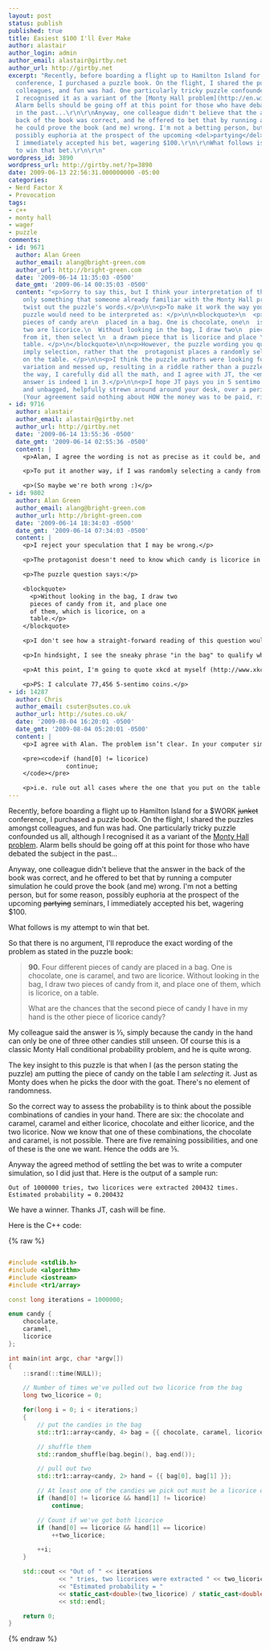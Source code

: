 ```yaml
---
layout: post
status: publish
published: true
title: Easiest $100 I'll Ever Make
author: alastair
author_login: admin
author_email: alastair@girtby.net
author_url: http://girtby.net
excerpt: "Recently, before boarding a flight up to Hamilton Island for a $WORK <del>junket</del>
  conference, I purchased a puzzle book. On the flight, I shared the puzzles amongst
  colleagues, and fun was had. One particularly tricky puzzle confounded us all, although
  I recognised it as a variant of the [Monty Hall problem](http://en.wikipedia.org/wiki/Monty_Hall_problem).
  Alarm bells should be going off at this point for those who have debated the subject
  in the past...\r\n\r\nAnyway, one colleague didn't believe that the answer in the
  back of the book was correct, and he offered to bet that by running a computer simulation
  he could prove the book (and me) wrong. I'm not a betting person, but for some reason,
  possibly euphoria at the prospect of the upcoming <del>partying</del> seminars,
  I immediately accepted his bet, wagering $100.\r\n\r\nWhat follows is my attempt
  to win that bet.\r\n\r\n"
wordpress_id: 3890
wordpress_url: http://girtby.net/?p=3890
date: 2009-06-13 22:56:31.000000000 -05:00
categories:
- Nerd Factor X
- Provocation
tags:
- c++
- monty hall
- wager
- puzzle
comments:
- id: 9671
  author: Alan Green
  author_email: alang@bright-green.com
  author_url: http://bright-green.com
  date: '2009-06-14 11:35:03 -0500'
  date_gmt: '2009-06-14 00:35:03 -0500'
  content: "<p>Sorry to say this, but I think your interpretation of the puzzle is
    only something that someone already familiar with the Monty Hall problem could
    twist out the puzzle's words.</p>\n\n<p>To make it work the way you coded, the
    puzzle would need to be interpreted as: </p>\n\n<blockquote>\n  <p>Four different
    pieces of candy are\n  placed in a bag. One is chocolate, one\n  is caramel, and
    two are licorice.\n  Without looking in the bag, I draw two\n  pieces of candy
    from it, then select \n  a drawn piece that is licorice and place \n  it on a
    table. </p>\n</blockquote>\n\n<p>However, the puzzle wording you quoted does not
    imply selection, rather that the  protagonist places a randomly selected piece
    on the table. </p>\n\n<p>I think the puzzle authors were looking for a Monty Hall
    variation and messed up, resulting in a riddle rather than a puzzle.</p>\n\n<p>By
    the way, I carefully did all the math, and I agree with JT, the <em>real</em>
    answer is indeed 1 in 3.</p>\n\n<p>I hope JT pays you in 5 sentimo coins, unwrapped
    and unbagged, helpfully strewn around around your desk, over a period of a year.
    (Your agreement said nothing about HOW the money was to be paid, right? ;)</p>\n"
- id: 9716
  author: alastair
  author_email: alastair@girtby.net
  author_url: http://girtby.net
  date: '2009-06-14 13:55:36 -0500'
  date_gmt: '2009-06-14 02:55:36 -0500'
  content: |
    <p>Alan, I agree the wording is not as precise as it could be, and I agree with your reword. But given that there is at least one licorice in the hand, how can the protagonist know which one it is, in order to put it on the table, <em>without</em> selecting it?</p>

    <p>To put it another way, if I was randomly selecting a candy from my hand and it had a 100% chance of being licorice, the chance that the other candy in my hand is licorice as well would have to be 100% also (since I <em>must</em> have picked both out of the bag to begin with).</p>

    <p>(So maybe we're both wrong :)</p>
- id: 9802
  author: Alan Green
  author_email: alang@bright-green.com
  author_url: http://bright-green.com
  date: '2009-06-14 18:34:03 -0500'
  date_gmt: '2009-06-14 07:34:03 -0500'
  content: |
    <p>I reject your speculation that I may be wrong.</p>

    <p>The protagonist doesn't need to know which candy is licorice in advance, as the question only deals with the subset of possible outcomes where he puts the licorice on the table. In other words, putting the licorice on the table is a given in the same way that drawing at least one licorice is a given.</p>

    <p>The puzzle question says:</p>

    <blockquote>
      <p>Without looking in the bag, I draw two
      pieces of candy from it, and place one
      of them, which is licorice, on a
      table.</p>
    </blockquote>

    <p>I don't see how a straight-forward reading of this question would be that candies are drawn randomly (so drawing at least one licorice must be a given for the question to make sense), but the order the candies are placed on the table is is non-random (so doesn't need to be a given). </p>

    <p>In hindsight, I see the sneaky phrase "in the bag" to qualify what is not being looked at. The puzzle authors have crafted a tricksy riddle, dependent upon a particular and peculiar parsing. John Howard would be intrigued and pleased that the puzzle's words have a meaning quite different from their face value. Alternatively, you might argue that the reader should know that different kinds of lollies each have a particular feel, but that is not necessarily true in my experience, and would be an unusual - and tricksy - assumption for a math puzzle. </p>

    <p>At this point, I'm going to quote xkcd at myself (http://www.xkcd.com/386/) and apologise to you for the John Howard reference. Sorry.</p>

    <p>PS: I calculate 77,456 5-sentimo coins.</p>
- id: 14287
  author: Chris
  author_email: csuter@sutes.co.uk
  author_url: http://sutes.co.uk/
  date: '2009-08-04 16:20:01 -0500'
  date_gmt: '2009-08-04 05:20:01 -0500'
  content: |
    <p>I agree with Alan. The problem isn’t clear. In your computer simulation, you rule out all cases where you don't pick at least one candy, but, given the wording, you could have had:</p>

    <pre><code>if (hand[0] != licorice)
                continue;
    </code></pre>

    <p>i.e. rule out all cases where the one that you put on the table isn’t a licorice candy, and that would give you the 1/3 probability.</p>
---
```

Recently, before boarding a flight up to Hamilton Island for a $WORK <del>junket</del> conference, I purchased a puzzle book. On the flight, I shared the puzzles amongst colleagues, and fun was had. One particularly tricky puzzle confounded us all, although I recognised it as a variant of the [Monty Hall problem](http://en.wikipedia.org/wiki/Monty_Hall_problem). Alarm bells should be going off at this point for those who have debated the subject in the past...

Anyway, one colleague didn't believe that the answer in the back of the book was correct, and he offered to bet that by running a computer simulation he could prove the book (and me) wrong. I'm not a betting person, but for some reason, possibly euphoria at the prospect of the upcoming <del>partying</del> seminars, I immediately accepted his bet, wagering $100.

What follows is my attempt to win that bet.

<a id="more"></a><a id="more-3890"></a>

So that there is no argument, I'll reproduce the exact wording of the problem as stated in the puzzle book:

> **90.** Four different pieces of candy are placed in a bag. One is chocolate, one is caramel, and two are licorice. Without looking in the bag, I draw two pieces of candy from it, and place one of them, which is licorice, on a table.
>
> What are the chances that the second piece of candy I have in my hand is the other piece of licorice candy?

My colleague said the answer is ⅓, simply because the candy in the hand can only be one of three other candies still unseen. Of course this is a classic Monty Hall conditional probability problem, and he is quite wrong.

The key insight to this puzzle is that when I (as the person stating the puzzle) am putting the piece of candy on the table I am *selecting* it. Just as Monty does when he picks the door with the goat. There's no element of randomness.

So the correct way to assess the probability is to think about the possible combinations of candies in your hand. There are six: the chocolate and caramel, caramel and either licorice, chocolate and either licorice, and the two licorice. Now we know that one of these combinations, the chocolate and caramel, is not possible. There are five remaining possibilities, and one of these is the one we want. Hence the odds are ⅕.

Anyway the agreed method of settling the bet was to write a computer simulation, so I did just that. Here is the output of a sample run:

    Out of 1000000 tries, two licorices were extracted 200432 times.
    Estimated probability = 0.200432

We have a winner. Thanks JT, cash will be fine.

Here is the C++ code:

{% raw %}
```c++

#include <stdlib.h>
#include <algorithm>
#include <iostream>
#include <tr1/array>

const long iterations = 1000000;

enum candy {
    chocolate,
    caramel,
    licorice
};

int main(int argc, char *argv[])
{
    ::srand(::time(NULL));

    // Number of times we've pulled out two licorice from the bag
    long two_licorice = 0;

    for(long i = 0; i < iterations;)
    {
        // put the candies in the bag
        std::tr1::array<candy, 4> bag = {{ chocolate, caramel, licorice, licorice }};

        // shuffle them
        std::random_shuffle(bag.begin(), bag.end());

        // pull out two
        std::tr1::array<candy, 2> hand = {{ bag[0], bag[1] }};

        // At least one of the candies we pick out must be a licorice otherwise it doesn't count.
        if (hand[0] != licorice && hand[1] != licorice)
            continue;

        // Count if we've got both licorice
        if (hand[0] == licorice && hand[1] == licorice)
            ++two_licorice;

        ++i;
    }

    std::cout << "Out of " << iterations
              << " tries, two licorices were extracted " << two_licorice << " times.\n"
              << "Estimated probability = "
              << static_cast<double>(two_licorice) / static_cast<double>(iterations)
              << std::endl;

    return 0;
}
```
{% endraw %}
